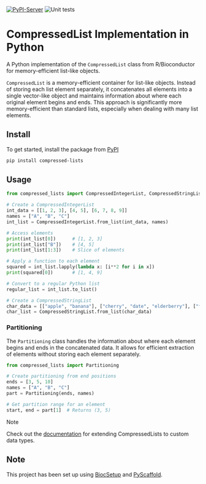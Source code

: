 [![PyPI-Server](https://img.shields.io/pypi/v/compressed-lists.svg)](https://pypi.org/project/compressed-lists/)
![Unit tests](https://github.com/BiocPy/compressed-lists/actions/workflows/run-tests.yml/badge.svg)

# CompressedList Implementation in Python

A Python implementation of the `CompressedList` class from R/Bioconductor for memory-efficient list-like objects.

`CompressedList` is a memory-efficient container for list-like objects. Instead of storing each list element separately, it concatenates all elements into a single vector-like object and maintains information about where each original element begins and ends. This approach is significantly more memory-efficient than standard lists, especially when dealing with many list elements.

## Install

To get started, install the package from [PyPI](https://pypi.org/project/compressed-lists/)

```bash
pip install compressed-lists
```

## Usage


```py
from compressed_lists import CompressedIntegerList, CompressedStringList

# Create a CompressedIntegerList
int_data = [[1, 2, 3], [4, 5], [6, 7, 8, 9]]
names = ["A", "B", "C"]
int_list = CompressedIntegerList.from_list(int_data, names)

# Access elements
print(int_list[0])      # [1, 2, 3]
print(int_list["B"])    # [4, 5]
print(int_list[1:3])    # Slice of elements

# Apply a function to each element
squared = int_list.lapply(lambda x: [i**2 for i in x])
print(squared[0])       # [1, 4, 9]

# Convert to a regular Python list
regular_list = int_list.to_list()

# Create a CompressedStringList
char_data = [["apple", "banana"], ["cherry", "date", "elderberry"], ["fig"]]
char_list = CompressedStringList.from_list(char_data)
```

### Partitioning

The `Partitioning` class handles the information about where each element begins and ends in the concatenated data. It allows for efficient extraction of elements without storing each element separately.

```python
from compressed_lists import Partitioning

# Create partitioning from end positions
ends = [3, 5, 10]
names = ["A", "B", "C"]
part = Partitioning(ends, names)

# Get partition range for an element
start, end = part[1]  # Returns (3, 5)
```

> [!NOTE]
>
> Check out the [documentation](https://biocpy.github.io/compressed-lists) for extending CompressedLists to custom data types.

<!-- biocsetup-notes -->

## Note

This project has been set up using [BiocSetup](https://github.com/biocpy/biocsetup)
and [PyScaffold](https://pyscaffold.org/).
